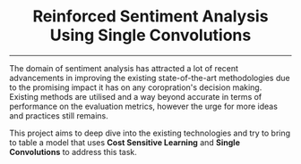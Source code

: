 <h1 align="center"> <strong> Reinforced Sentiment Analysis Using Single Convolutions </strong> </h1>
<hr>

The domain of sentiment analysis has attracted a lot of recent advancements in improving the existing state-of-the-art methodologies due to the promising impact it has on any coropration's decision making. Existing methods are utilised and a way beyond accurate in terms of performance on the evaluation metrics, however the urge for more ideas and practices still remains.

This project aims to deep dive into the existing technologies and try to bring to table a model that uses **Cost Sensitive Learning** and **Single Convolutions** to address this task.

